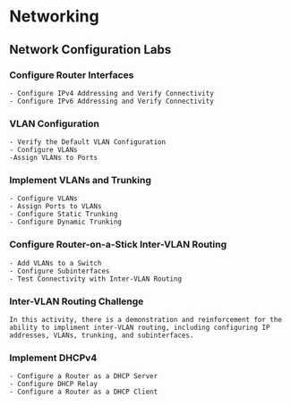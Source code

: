 # Networking
## Network Configuration Labs
### Configure Router Interfaces
	- Configure IPv4 Addressing and Verify Connectivity
	- Configure IPv6 Addressing and Verify Connectivity
	
### VLAN Configuration
	- Verify the Default VLAN Configuration
	- Configure VLANs
	-Assign VLANs to Ports
	
### Implement VLANs and Trunking
	- Configure VLANs
	- Assign Ports to VLANs
	- Configure Static Trunking
	- Configure Dynamic Trunking
	
### Configure Router-on-a-Stick Inter-VLAN Routing
	- Add VLANs to a Switch
	- Configure Subinterfaces
	- Test Connectivity with Inter-VLAN Routing
	
### Inter-VLAN Routing Challenge
	In this activity, there is a demonstration and reinforcement for the ability to impliment inter-VLAN routing, including configuring IP addresses, VLANs, trunking, and subinterfaces.

### Implement DHCPv4
	- Configure a Router as a DHCP Server
	- Configure DHCP Relay
	- Configure a Router as a DHCP Client

